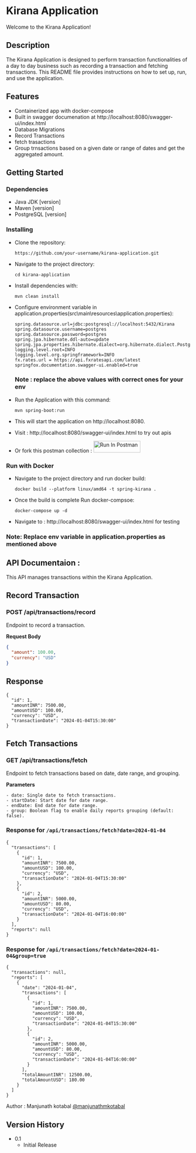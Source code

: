 # Kirana Application

Welcome to the Kirana Application!

## Description

The Kirana Application is designed to perform transaction functionalities of a day to day business such as recording a transaction and fetching transactions. This README file provides instructions on how to set up, run, and use the application.

## Features
 - Containerized app with docker-compose
 - Built in swagger documenation at http://localhost:8080/swagger-ui/index.html
 - Database Migrations
 - Record Transactions
 - fetch trasactions
 - Group trnsactions based on a given date or range of dates and get the aggregated amount.

## Getting Started

### Dependencies

* Java JDK [version]
* Maven [version]
* PostgreSQL [version]

### Installing

* Clone the repository:
  ```
  https://github.com/your-username/kirana-application.git
  ```

* Navigate to the project directory:
  ```
  cd kirana-application
  ```
* Install dependencies with:
  ```
  mvn clean install
  ```

* Configure environment variable in application.properties(src\main\resources\application.properties):
  ```
  spring.datasource.url=jdbc:postgresql://localhost:5432/Kirana
  spring.datasource.username=postgres
  spring.datasource.password=postgres
  spring.jpa.hibernate.ddl-auto=update
  spring.jpa.properties.hibernate.dialect=org.hibernate.dialect.PostgreSQLDialect
  logging.level.root=INFO
  logging.level.org.springframework=INFO
  fx.rates.url = https://api.fxratesapi.com/latest
  springfox.documentation.swagger-ui.enabled=true
  ```
  ### Note : replace the above values with correct ones for your env

* Run the Application with this command:
  ```
  mvn spring-boot:run
  ```
* This will start the application on http://localhost:8080.

* Visit : http://localhost:8080/swagger-ui/index.html to try out apis


*  Or fork this postman collection : 
[<img src="https://run.pstmn.io/button.svg" alt="Run In Postman" style="width: 128px; height: 32px;">](https://app.getpostman.com/run-collection/25361983-ef01fea2-7703-4445-99cd-812676f3cb98?action=collection%2Ffork&source=rip_markdown&collection-url=entityId%3D25361983-ef01fea2-7703-4445-99cd-812676f3cb98%26entityType%3Dcollection%26workspaceId%3Da25f03ef-1850-4aeb-9ee1-2ece3d1a6d84)


### Run with Docker


* Navigate to the project directory and run docker build:
  ```
  docker build --platform linux/amd64 -t spring-kirana .
  ```
* Once the build is complete Run docker-compsoe:
  ```
  docker-compose up -d
  ```
* Navigate to : http://localhost:8080/swagger-ui/index.html for testing
  
### Note: Replace env variable in application.properties as mentioned above 



## API Documentaion : 
This API manages transactions within the Kirana Application.


## Record Transaction

### POST /api/transactions/record

Endpoint to record a transaction.

**Request Body**

```json
{
  "amount": 100.00,
  "currency": "USD"
}
```

## Response
```
{
  "id": 1,
  "amountINR": 7500.00,
  "amountUSD": 100.00,
  "currency": "USD",
  "transactionDate": "2024-01-04T15:30:00"
}

```

## Fetch Transactions

### GET /api/transactions/fetch

Endpoint to fetch transactions based on date, date range, and grouping.

**Parameters**

```
- date: Single date to fetch transactions.
- startDate: Start date for date range.
- endDate: End date for date range.
- group: Boolean flag to enable daily reports grouping (default: false).
```

### Response for `/api/transactions/fetch?date=2024-01-04`
```
{
  "transactions": [
    {
      "id": 1,
      "amountINR": 7500.00,
      "amountUSD": 100.00,
      "currency": "USD",
      "transactionDate": "2024-01-04T15:30:00"
    },
    {
      "id": 2,
      "amountINR": 5000.00,
      "amountUSD": 80.00,
      "currency": "USD",
      "transactionDate": "2024-01-04T16:00:00"
    }
  ],
  "reports": null
}
```

### Response for `/api/transactions/fetch?date=2024-01-04&group=true`
```
{
  "transactions": null,
  "reports": [
    {
      "date": "2024-01-04",
      "transactions": [
        {
          "id": 1,
          "amountINR": 7500.00,
          "amountUSD": 100.00,
          "currency": "USD",
          "transactionDate": "2024-01-04T15:30:00"
        },
        {
          "id": 2,
          "amountINR": 5000.00,
          "amountUSD": 80.00,
          "currency": "USD",
          "transactionDate": "2024-01-04T16:00:00"
        }
      ],
      "totalAmountINR": 12500.00,
      "totalAmountUSD": 180.00
    }
  ]
}
```

  
Author : 
Manjunath kotabal 
[@manjunathmkotabal](https://github.com/manjunathmkotabal)

## Version History

* 0.1
    * Initial Release
